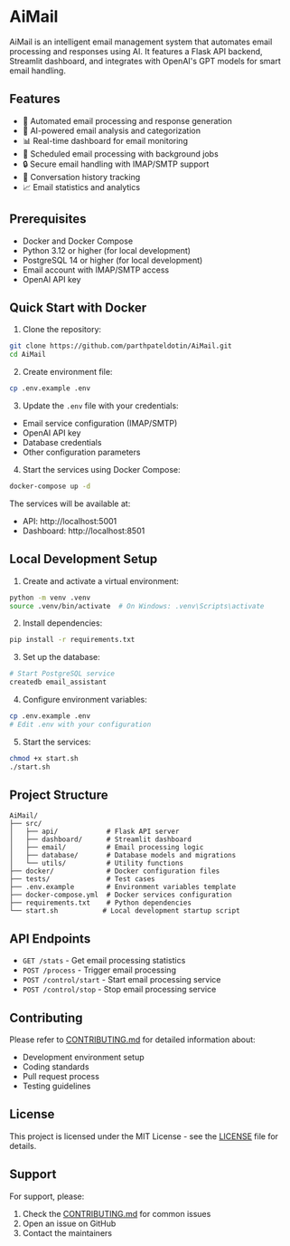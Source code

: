 # AiMail

AiMail is an intelligent email management system that automates email processing and responses using AI. It features a Flask API backend, Streamlit dashboard, and integrates with OpenAI's GPT models for smart email handling.

## Features

- 📧 Automated email processing and response generation
- 🤖 AI-powered email analysis and categorization
- 📊 Real-time dashboard for email monitoring
- 🔄 Scheduled email processing with background jobs
- 🔒 Secure email handling with IMAP/SMTP support
- 📝 Conversation history tracking
- 📈 Email statistics and analytics

## Prerequisites

- Docker and Docker Compose
- Python 3.12 or higher (for local development)
- PostgreSQL 14 or higher (for local development)
- Email account with IMAP/SMTP access
- OpenAI API key

## Quick Start with Docker

1. Clone the repository:
```bash
git clone https://github.com/parthpateldotin/AiMail.git
cd AiMail
```

2. Create environment file:
```bash
cp .env.example .env
```

3. Update the `.env` file with your credentials:
- Email service configuration (IMAP/SMTP)
- OpenAI API key
- Database credentials
- Other configuration parameters

4. Start the services using Docker Compose:
```bash
docker-compose up -d
```

The services will be available at:
- API: http://localhost:5001
- Dashboard: http://localhost:8501

## Local Development Setup

1. Create and activate a virtual environment:
```bash
python -m venv .venv
source .venv/bin/activate  # On Windows: .venv\Scripts\activate
```

2. Install dependencies:
```bash
pip install -r requirements.txt
```

3. Set up the database:
```bash
# Start PostgreSQL service
createdb email_assistant
```

4. Configure environment variables:
```bash
cp .env.example .env
# Edit .env with your configuration
```

5. Start the services:
```bash
chmod +x start.sh
./start.sh
```

## Project Structure

```
AiMail/
├── src/
│   ├── api/            # Flask API server
│   ├── dashboard/      # Streamlit dashboard
│   ├── email/          # Email processing logic
│   ├── database/       # Database models and migrations
│   └── utils/          # Utility functions
├── docker/             # Docker configuration files
├── tests/              # Test cases
├── .env.example        # Environment variables template
├── docker-compose.yml  # Docker services configuration
├── requirements.txt    # Python dependencies
└── start.sh           # Local development startup script
```

## API Endpoints

- `GET /stats` - Get email processing statistics
- `POST /process` - Trigger email processing
- `POST /control/start` - Start email processing service
- `POST /control/stop` - Stop email processing service

## Contributing

Please refer to [CONTRIBUTING.md](CONTRIBUTING.md) for detailed information about:
- Development environment setup
- Coding standards
- Pull request process
- Testing guidelines

## License

This project is licensed under the MIT License - see the [LICENSE](LICENSE) file for details.

## Support

For support, please:
1. Check the [CONTRIBUTING.md](CONTRIBUTING.md) for common issues
2. Open an issue on GitHub
3. Contact the maintainers